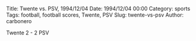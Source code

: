 Title: Twente vs. PSV, 1994/12/04
Date: 1994/12/04 00:00
Category: sports
Tags: football, football scores, Twente, PSV
Slug: twente-vs-psv
Author: carbonero


Twente 2 - 2 PSV
